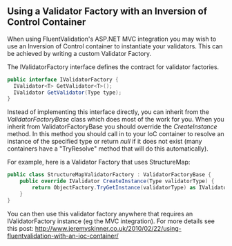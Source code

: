 ## Using a Validator Factory with an Inversion of Control Container
When using FluentValidation's ASP.NET MVC integration you may wish to use an Inversion of Control container to instantiate your validators. This can be achieved by writing a custom Validator Factory. 

The IValidatorFactory interface defines the contract for validator factories. 

```csharp
public interface IValidatorFactory {
  IValidator<T> GetValidator<T>();
  IValidator GetValidator(Type type);
}
```

Instead of implementing this interface directly, you can inherit from the *ValidatorFactoryBase* class which does most of the work for you. When you inherit from ValidatorFactoryBase you should override the *CreateInstance* method. In this method you should call in to your IoC container to resolve an instance of the specified type or return *null* if it does not exist (many containers have a "TryResolve" method that will do this automatically).

For example, here is a Validator Factory that uses StructureMap:

```csharp
public class StructureMapValidatorFactory : ValidatorFactoryBase {
	public override IValidator CreateInstance(Type validatorType) {
		return ObjectFactory.TryGetInstance(validatorType) as IValidator;
	}
}
```

You can then use this validator factory anywhere that requires an IValidatorFactory instance (eg the MVC integration). 
For more details see this post: http://www.jeremyskinner.co.uk/2010/02/22/using-fluentvalidation-with-an-ioc-container/

